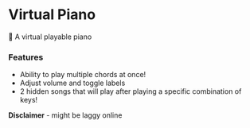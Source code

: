 # Virtual Piano
🎹 A virtual playable piano

### Features
- Ability to play multiple chords at once!
- Adjust volume and toggle labels
- 2 hidden songs that will play after playing a specific combination of keys!

**Disclaimer** - might be laggy online
